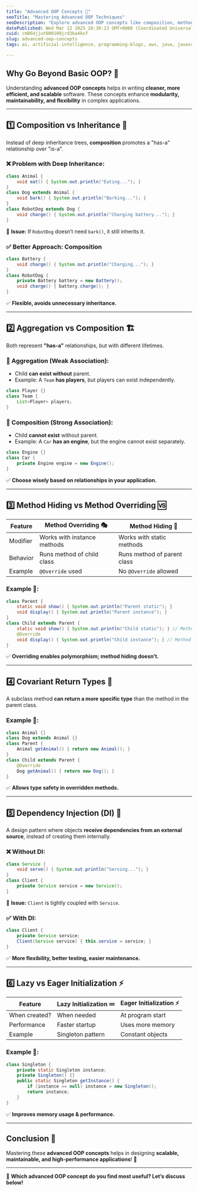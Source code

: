 ```yaml
---
title: "Advanced OOP Concepts 📌"
seoTitle: "Mastering Advanced OOP Techniques"
seoDescription: "Explore advanced OOP concepts like composition, method hiding, and more to enhance software modularity, flexibility, and performance"
datePublished: Wed Mar 12 2025 20:30:13 GMT+0000 (Coordinated Universal Time)
cuid: cm86djjut000109jrd3ba4kxf
slug: advanced-oop-concepts
tags: ai, artificial-intelligence, programming-blogs, aws, java, javascript, opensource, machine-learning, computer-science, apis, coding, hashnode, object-oriented-programming, codenewbies, programming-tips

---
```


## Why Go Beyond Basic OOP? 🤔
Understanding **advanced OOP concepts** helps in writing **cleaner, more efficient, and scalable** software. These concepts enhance **modularity, maintainability, and flexibility** in complex applications.

---

## 1️⃣ Composition vs Inheritance 🔄
Instead of deep inheritance trees, **composition** promotes a "has-a" relationship over "is-a".

### ❌ Problem with Deep Inheritance:
```java
class Animal {
    void eat() { System.out.println("Eating..."); }
}
class Dog extends Animal {
    void bark() { System.out.println("Barking..."); }
}
class RobotDog extends Dog {
    void charge() { System.out.println("Charging battery..."); }
}
```
🔴 **Issue:** If `RobotDog` doesn’t need `bark()`, it still inherits it.

### ✅ Better Approach: Composition
```java
class Battery {
    void charge() { System.out.println("Charging..."); }
}
class RobotDog {
    private Battery battery = new Battery();
    void charge() { battery.charge(); }
}
```
✅ **Flexible, avoids unnecessary inheritance.**

---

## 2️⃣ Aggregation vs Composition 🏗️
Both represent **"has-a"** relationships, but with different lifetimes.

### 🔹 Aggregation (Weak Association):
- Child **can exist without** parent.
- Example: A `Team` **has players**, but players can exist independently.
```java
class Player {}
class Team {
    List<Player> players;
}
```

### 🔹 Composition (Strong Association):
- Child **cannot exist** without parent.
- Example: A `Car` **has an engine**, but the engine cannot exist separately.
```java
class Engine {}
class Car {
    private Engine engine = new Engine();
}
```
✅ **Choose wisely based on relationships in your application.**

---

## 3️⃣ Method Hiding vs Method Overriding 🆚
| Feature  | Method Overriding 🎭 | Method Hiding 🚫 |
|----------|---------------------|-----------------|
| Modifier | Works with instance methods | Works with static methods |
| Behavior | Runs method of child class | Runs method of parent class |
| Example  | `@Override` used | No `@Override` allowed |

### Example 📌:
```java
class Parent {
    static void show() { System.out.println("Parent static"); }
    void display() { System.out.println("Parent instance"); }
}
class Child extends Parent {
    static void show() { System.out.println("Child static"); } // Method hiding
    @Override
    void display() { System.out.println("Child instance"); } // Method overriding
}
```
✅ **Overriding enables polymorphism; method hiding doesn’t.**

---

## 4️⃣ Covariant Return Types 🎯
A subclass method **can return a more specific type** than the method in the parent class.

### Example 📌:
```java
class Animal {}
class Dog extends Animal {}
class Parent {
    Animal getAnimal() { return new Animal(); }
}
class Child extends Parent {
    @Override
    Dog getAnimal() { return new Dog(); }
}
```
✅ **Allows type safety in overridden methods.**

---

## 5️⃣ Dependency Injection (DI) 💉
A design pattern where objects **receive dependencies from an external source**, instead of creating them internally.

### ❌ Without DI:
```java
class Service {
    void serve() { System.out.println("Serving..."); }
}
class Client {
    private Service service = new Service();
}
```
🔴 **Issue:** `Client` is tightly coupled with `Service`.

### ✅ With DI:
```java
class Client {
    private Service service;
    Client(Service service) { this.service = service; }
}
```
✅ **More flexibility, better testing, easier maintenance.**

---

## 6️⃣ Lazy vs Eager Initialization ⚡
| Feature  | Lazy Initialization 💤 | Eager Initialization ⚡ |
|----------|---------------------|-----------------|
| When created? | When needed | At program start |
| Performance | Faster startup | Uses more memory |
| Example | Singleton pattern | Constant objects |

### Example 📌:
```java
class Singleton {
    private static Singleton instance;
    private Singleton() {}
    public static Singleton getInstance() {
        if (instance == null) instance = new Singleton();
        return instance;
    }
}
```
✅ **Improves memory usage & performance.**

---

## Conclusion 🎯
Mastering these **advanced OOP concepts** helps in designing **scalable, maintainable, and high-performance applications**! 🚀

---

💬 **Which advanced OOP concept do you find most useful? Let’s discuss below!**

